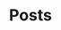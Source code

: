 ---
layout: posts
title: Posts
header_title: Posts
comments: false
image:
  feature: featured.jpg

posts:
  - title: "Goodbye Code Reviews, Hello Harmonize: Enforce Your Architecture in Swift"
    subtitle: Enforce architecture and best practices in your iOS apps as unit tests, with a modern, open-source linter for Swift
    url: https://itnext.io/goodbye-code-reviews-hello-harmonize-0a49e2872b5a
    publisher: ITNEXT
    publisher_url: https://itnext.io/
    date: 2025-04-25

  - title: "Stop Debating in Code Reviews. Start Enforcing with Lint Rules."
    subtitle: How to enforce architecture and best practices as unit tests with Konsist
    url: https://proandroiddev.com/stop-debating-in-code-reviews-start-enforcing-with-lint-rules-6632c907ea94
    publisher: ProAndroidDev
    publisher_url: https://proandroiddev.com/
    date: 2024-03-06

  - title: "The Unit Testing Diet Part II: DRY code with Test Factories"
    subtitle: Setting up test state in one line
    url: https://medium.com/perry-street-software-engineering/the-unit-testing-diet-part-ii-408cd5ffb822
    publisher: Perry Street Software Engineering
    publisher_url: https://medium.com/perry-street-software-engineering
    date: 2023-04-05

  - title: Unit Testing Experts on Mocks
    subtitle: What do Martin Fowler, Uncle Bob, Kent Beck, and Ian Cooper say about mocks?
    url: https://medium.com/perry-street-software-engineering/unit-testing-experts-on-mocks-d5accda2d537
    publisher: Perry Street Software Engineering
    publisher_url: https://medium.com/perry-street-software-engineering
    date: 2023-04-05

  - title: "The Unit Testing Diet: Start with BDD and Do Not Mock"
    subtitle: Testing and refactoring an MVVM app at scale
    url: https://proandroiddev.com/the-unit-testing-diet-1607aac5f434
    publisher: ProAndroidDev
    publisher_url: https://proandroiddev.com/
    date: 2023-04-05

  - title: Solving the Moshi enumeration problem using generics
    subtitle: How reified type parameters will save you from “copypasta” when parsing enums
    url: https://proandroiddev.com/solving-moshi-enum-parsing-2f24446af48d
    publisher: ProAndroidDev
    publisher_url: https://proandroiddev.com/
    coauthor: Lucas Cavalcante
    date: 2022-11-19
    
  - title: Memory Leaks in Reactive Android Programming
    subtitle: RxJava & LiveData patterns that lead to unexpected memory leaks
    url: https://proandroiddev.com/memory-leaks-in-reactive-android-programming-a4ad2b34466a
    publisher: ProAndroidDev
    publisher_url: https://proandroiddev.com/
    date: 2022-03-22

  - title: Merging RxJava Observables considered harmful — Part III
    subtitle: Implementing and verifying safeMergeArray
    url: https://medium.com/perry-street-software-engineering/merging-rxjava-observables-considered-harmful-part-iii-f1e804f20d0
    publisher: Perry Street Software Engineering
    publisher_url: https://medium.com/perry-street-software-engineering
    date: 2021-08-10

  - title: Merging RxJava Observables considered harmful — Part II
    subtitle: How to merge streams safely following TDD
    url: https://proandroiddev.com/merging-rxjava-observables-considered-harmful-part-ii-e4b2baf8ff07
    publisher: ProAndroidDev
    publisher_url: https://proandroiddev.com/
    date: 2021-08-10

  - title: Merging RxJava Observables considered harmful — Part I
    subtitle: The hidden cause of UndeliverableExceptions
    url: https://proandroiddev.com/merging-rxjava-observables-considered-harmful-part-i-fdaaaa3364c5
    publisher: ProAndroidDev
    publisher_url: https://proandroiddev.com/
    date: 2021-05-27

  - title: Debugging Android process death
    subtitle: Learn this now or spend hours in Crashlytics later
    url: https://medium.com/perry-street-software-engineering/debugging-android-process-death-c1c32f72be81
    publisher: Perry Street Software Engineering
    publisher_url: https://medium.com/perry-street-software-engineering
    coauthor: Eric Silverberg
    date: 2021-03-12

  - title: Android Activity Lifecycle Cheat Sheet
    subtitle: Common questions and answers around the complexities of the activity lifecycle
    url: https://medium.com/perry-street-software-engineering/activity-lifecycle-cheat-sheet-7295a2e5a892
    publisher: Perry Street Software Engineering
    publisher_url: https://medium.com/perry-street-software-engineering
    coauthor: Eric Silverberg
    date: 2021-03-09

  - title: Repository initialization without StrictMode violations
    subtitle: Initializing your app’s database at startup — easier said than done!
    url: https://proandroiddev.com/repository-initialization-without-strictmode-violations-fbbd6e554219
    publisher: ProAndroidDev
    publisher_url: https://proandroiddev.com/
    coauthor: Eric Silverberg
    date: 2021-03-05

  - title: Clean MVVM Activity Lifecycle
    subtitle: The missing lifecycle diagram for reactive Android Apps
    url: https://medium.com/perry-street-software-engineering/clean-mvvm-activity-lifecycle-56baf8b19078
    publisher: Perry Street Software Engineering
    publisher_url: https://medium.com/perry-street-software-engineering
    coauthor: Eric Silverberg
    date: 2021-02-26

  - title: Android Activity Lifecycle considered harmful
    subtitle: Android process death, unexplainable NullPointerExceptions, and the MVVM lifecycle you need right now
    url: https://proandroiddev.com/android-activity-lifecycle-considered-harmful-98a5b00d287
    publisher: ProAndroidDev
    publisher_url: https://proandroiddev.com/
    coauthor: Eric Silverberg
    date: 2021-02-23

  - title: Crashlytics Logs With 'Impossible' NullPointerExceptions 
    subtitle: Android process death — what every mobile dev ought to know
    url: https://medium.com/swlh/android-process-death-66f56029e405
    publisher: The Startup
    publisher_url: https://medium.com/swlh
    coauthor: Eric Silverberg
    date: 2021-02-19
---